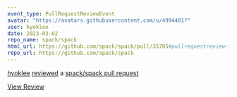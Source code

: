 ```yaml
---
event_type: PullRequestReviewEvent
avatar: "https://avatars.githubusercontent.com/u/4994401?"
user: hyoklee
date: 2023-03-02
repo_name: spack/spack
html_url: https://github.com/spack/spack/pull/35705#pullrequestreview-1320968218
repo_url: https://github.com/spack/spack
---
```


<a href='https://github.com/hyoklee' target='_blank'>hyoklee</a> <a href='https://github.com/spack/spack/pull/35705#pullrequestreview-1320968218' target='_blank'>reviewed</a> a <a href='https://github.com/spack/spack/pull/35705' target='_blank'>spack/spack pull request</a>

<small></small>

<a href='https://github.com/spack/spack/pull/35705#pullrequestreview-1320968218' target='_blank'>View Review</a>